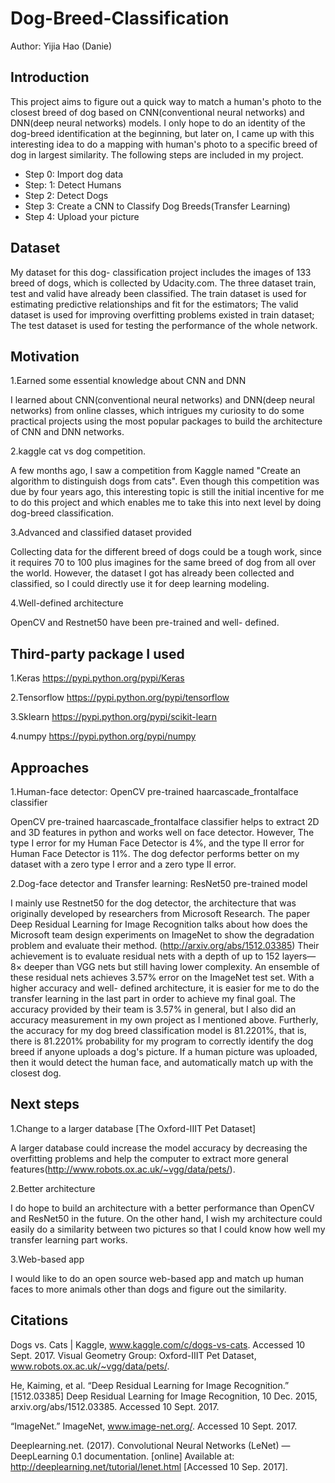 # Dog-Breed-Classification
Author: Yijia Hao (Danie)

## Introduction
This project aims to figure out a quick way to match a human's photo to the closest breed of dog based on CNN(conventional neural networks) and DNN(deep neural networks) models. I only hope to do an identity of the dog-breed identification at the beginning, but later on, I came up with this interesting idea to do a mapping with human's photo to a specific breed of dog in largest similarity. The following steps are included in my project.
* Step 0: 
Import dog data
* Step: 1:
Detect Humans
* Step 2: 
Detect Dogs
* Step 3: 
Create a CNN to Classify Dog Breeds(Transfer Learning)
* Step 4:
Upload your picture

## Dataset
My dataset for this dog- classification project includes the images of 133 breed of dogs, which is collected by Udacity.com. The three dataset train, test and valid have already been classified. The train dataset is used for estimating predictive relationships and fit for the estimators; The valid dataset is used for improving overfitting problems existed in train dataset; The test dataset is used for testing the performance of the whole network.

## Motivation
1.Earned some essential knowledge about CNN and DNN 

I learned about CNN(conventional neural networks) and DNN(deep neural networks) from online classes, which intrigues my curiosity to do some practical projects using the most popular packages to build the architecture of CNN and DNN networks.

2.kaggle cat vs dog competition. 

A few months ago, I saw a competition from Kaggle named "Create an algorithm to distinguish dogs from cats". Even though this competition was due by four years ago, this interesting topic is still the initial incentive for me to do this project and which enables me to take this into next level by doing dog-breed classification.


3.Advanced and classified dataset provided

Collecting data for the different breed of dogs could be a tough work, since it requires 70 to 100 plus imagines for the same breed of dog from all over the world. However, the dataset I got has already been collected and classified, so I could directly use it for deep learning modeling.


4.Well-defined architecture

OpenCV and Restnet50 have been pre-trained and well- defined.

## Third-party package I used
1.Keras
https://pypi.python.org/pypi/Keras

2.Tensorflow
https://pypi.python.org/pypi/tensorflow

3.Sklearn
https://pypi.python.org/pypi/scikit-learn

4.numpy
https://pypi.python.org/pypi/numpy

## Approaches
1.Human-face detector: OpenCV pre-trained haarcascade_frontalface classifier 

OpenCV pre-trained haarcascade_frontalface classifier helps to extract 2D and 3D features in python and works well on face detector. However, The type I error for my Human Face Detector is 4%, and the type II error for Human Face Detector is 11%. The dog defector performs better on my dataset with a zero type I error and a zero type II error.


2.Dog-face detector and Transfer learning: ResNet50 pre-trained model 

I mainly use Restnet50 for the dog detector, the architecture that was originally developed by researchers from Microsoft Research. The paper Deep Residual Learning for Image Recognition talks about how does the Microsoft team design experiments on ImageNet to show the degradation problem and evaluate their method. (http://arxiv.org/abs/1512.03385) Their achievement is to evaluate residual nets with a depth of up to 152 layers—8× deeper than VGG nets but still having lower complexity. An ensemble of these residual nets achieves 3.57% error on the ImageNet test set. With a higher accuracy and well- defined architecture, it is easier for me to do the transfer learning in the last part in order to achieve my final goal. The accuracy provided by their team is 3.57% in general, but I also did an accuracy measurement in my own project as I mentioned above. Furtherly, the accuracy for my dog breed classification model is 81.2201%, that is, there is 81.2201% probability for my program to correctly identify the dog breed if anyone uploads a dog's picture. If a human picture was uploaded, then it would detect the human face, and automatically match up with the closest dog.

## Next steps
1.Change to a larger database [The Oxford-IIIT Pet Dataset]

A larger database could increase the model accuracy by decreasing the overfitting problems and help the computer to extract more general features(http://www.robots.ox.ac.uk/~vgg/data/pets/).

2.Better architecture 

I do hope to build an architecture with a better performance than OpenCV and ResNet50 in the future. On the other hand, I wish my architecture could easily do a similarity between two pictures so that I could know how well my transfer learning part works.

3.Web-based app

I would like to do an open source web-based app and match up human faces to more animals other than dogs and figure out the similarity.

## Citations
Dogs vs. Cats | Kaggle, www.kaggle.com/c/dogs-vs-cats. Accessed 10 Sept. 2017.
  Visual Geometry Group: Oxford-IIIT Pet Dataset, www.robots.ox.ac.uk/~vgg/data/pets/.

He, Kaiming, et al. “Deep Residual Learning for Image Recognition.” [1512.03385] Deep Residual Learning for Image Recognition, 10 Dec.       2015, arxiv.org/abs/1512.03385. Accessed 10 Sept. 2017.

“ImageNet.” ImageNet, www.image-net.org/. Accessed 10 Sept. 2017.

Deeplearning.net. (2017). Convolutional Neural Networks (LeNet) — DeepLearning 0.1 documentation. [online] Available at:      http://deeplearning.net/tutorial/lenet.html [Accessed 10 Sep. 2017].

